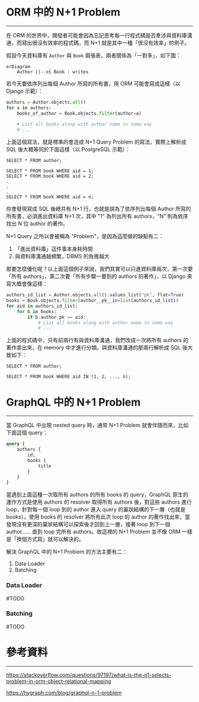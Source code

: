 # ORM 中的 N+1 Problem

---

在 ORM 的世界中，開發者可能會因為忘記思考每一行程式碼是否牽涉與資料庫溝通，而寫出很沒有效率的程式碼，而 N+1 就是其中一種「很沒有效率」的例子。

假設今天資料庫有 `Author` 與 `Book` 兩張表，兩者關係為「一對多」，如下圖：

```mermaid
erDiagram
	Author ||--o{ Book : writes
```

若今天要依序列出每個 Author 所寫的所有書，用 ORM 可能會寫成這樣（以 Django 示範）：

```python
authors = Author.objects.all()
for a in authors:
	books_of_author = Book.objects.filter(author=a)
	
	# List all books along with author name in some way
	# ...
```

上面這個寫法，就是標準的會造成 N+1 Query Problem 的寫法，實際上解析成 SQL 後大概等同於下面這樣（以 PostgreSQL 示範）：

```postgresql
SELECT * FROM author;

SELECT * FROM book WHERE aid = 1;
SELECT * FROM book WHERE aid = 2;
.
.
.
SELECT * FROM book WHERE aid = n;
```

你會發現寫成 SQL 後總共有 N+1 行，也就是說為了依序列出每個 Author 所寫的所有書，必須進出資料庫 N+1 次，其中 "1" 為列出所有 authors，"N" 則為依序找出 N 位 author 的著作。

N+1 Query 之所以會被稱為 "Problem"，是因為這麼做的缺點有二：

1. 「進出資料庫」這件事本身耗時間
2. 與資料庫溝通越頻繁，DBMS 的負擔越大

那要怎麼優化呢？以上面這個例子來說，我們其實可以只進資料庫兩次，第一次要「所有 authors」，第二次要「所有步驟一要到的 authors 的著作」，以 Django 來寫大概會像這樣：

```python
authors_id_list = Author.objects.all().values_list("pk", flat=True)
books = Book.objects.filter(author__pk__in=list(authors_id_list))
for aid in authors_id_list:
	for b in books:
		if b.author.pk == aid:
			# List all books along with author name in some way
			# ...
```

上面的程式碼中，只有前兩行有與資料庫溝通，我們改成一次將所有 authors 的著作拿出來，在 memory 中才進行分類。與資料庫溝通的那兩行解析成 SQL 後大致如下：

```postgresql
SELECT * FROM author;

SELECT * FROM book WHERE aid IN (1, 2, ..., n);
```

# GraphQL 中的 N+1 Problem

---

當 GraphQL 中出現 nested query 時，通常 N+1 Problem 就會伴隨而來，比如下面這個 query：

```graphql
query {
	authors {
		id,
		books {
			title
		}
	}
}
```

當遇到上面這種一次取所有 authors 的所有 books 的 query，GraphQL 原生的運作方式是使用 authors 的 resolver 取得所有 authors 後，對這些 authors 進行 loop，針對每一個 loop 到的 author 進入 query 的巢狀結構的下一層（也就是 books），使用 books 的 resolver 將所有此次 loop 的 author 的著作找出來，當發現沒有更深的巢狀結構可以探索後才回到上一層，接著 loop 到下一個 author…… 直到 loop 完所有 authors。故這裡的 N+1 Problem 並不像 ORM 一樣是「換個方式寫」就可以解決的。

解決 GraphQL 中的 N+1 Problem 的方法主要有二：

1. Data Loader
2. Batching

### Data Loader

#TODO 

### Batching

#TODO 

# 參考資料

---

https://stackoverflow.com/questions/97197/what-is-the-n1-selects-problem-in-orm-object-relational-mapping

https://hygraph.com/blog/graphql-n-1-problem